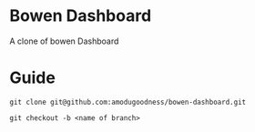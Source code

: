 # Bowen Dashboard

A clone of bowen Dashboard

# Guide
`git clone git@github.com:amodugoodness/bowen-dashboard.git`

`git checkout -b <name of branch>`
